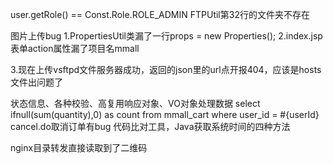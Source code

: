 user.getRole() == Const.Role.ROLE_ADMIN
FTPUtil第32行的文件夹不存在

图片上传bug
1.PropertiesUtil类漏了一行props = new Properties();
2.index.jsp表单action属性漏了项目名mmall

3.现在上传vsftpd文件服务器成功，返回的json里的url点开报404，应该是hosts文件出问题了

状态信息、各种校验、高复用响应对象、VO对象处理数据
select ifnull(sum(quantity),0) as count from mmall_cart where user_id = #{userId}
cancel.do取消订单有bug
代码比对工具，Java获取系统时间的四种方法

nginx目录转发直接读取到了二维码